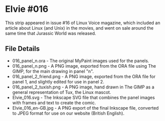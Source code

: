 Elvie #016
==========
This strip appeared in issue #16 of Linux Voice magazine, which included an article about Linux (and Unix) in the movies,
and went on sale around the same time that Jurassic World was released.


File Details
------------
* 016_panel_n.ora             - The original MyPaint images used for the panels.
* 016_panel_n.png             - A PNG image, exported from the ORA file using The GIMP, for the main drawing in panel "n".
* 016_panel_2_friend.png      - A PNG image, exported from the ORA file for panel 1, and slightly edited for use in panel 2.
* 016_panel_2_tuxish.png      - A PNG image, hand drawn in The GIMP as a general representation of Tux, the Linux mascot.
* Elvie_016.svg               - The Inkscape SVG file that combines the panel images with frames and text to create the comic.
* Elvie_016_en-GB.jpg         - A PNG export of the final Inkscape file, converted to JPEG format for use on our website (British English).

